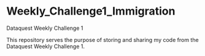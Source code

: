 # Weekly_Challenge1_Immigration
Dataquest Weekly Challenge 1

This repository serves the purpose of storing and sharing my code from the Dataquest Weekly Challenge 1.
